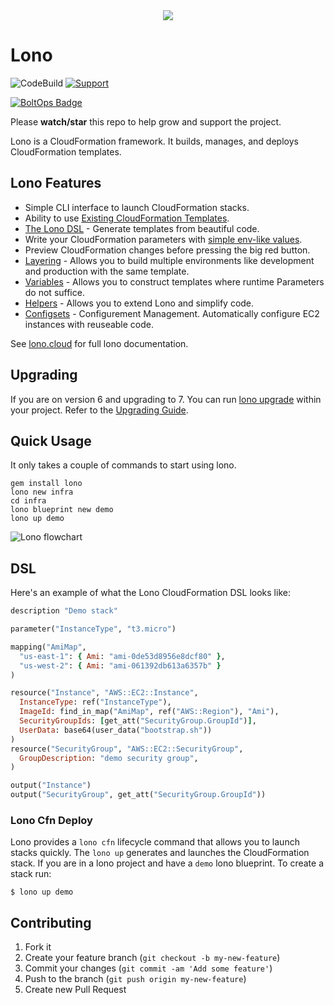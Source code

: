 <div align="center">
  <img src="https://lono.cloud/img/logos/lono-logo-small.png" />
</div>

# Lono

![CodeBuild](https://codebuild.us-west-2.amazonaws.com/badges?uuid=eyJlbmNyeXB0ZWREYXRhIjoiYTloZ3dBZkZTYnlTaU1ZZTMvenROM1dmY2lDZzE0MDRVZ2d6NXdqb2JmSXNrQ3pkVGpKRTJMMnhTNDlOYUNOUlZZUmR6TktGcXRWMVFoYzhrSXFZWVZNPSIsIml2UGFyYW1ldGVyU3BlYyI6IkkrSGlFcTBWUjMzbk5xVGYiLCJtYXRlcmlhbFNldFNlcmlhbCI6MX0%3D&branch=master)
[![Support](https://img.shields.io/badge/get-support-blue.svg)](https://boltops.com?utm_source=badge&utm_medium=badge&utm_campaign=lono)

[![BoltOps Badge](https://img.boltops.com/boltops/badges/boltops-badge.png)](https://www.boltops.com)

Please **watch/star** this repo to help grow and support the project.

Lono is a CloudFormation framework. It builds, manages, and deploys CloudFormation templates.

## Lono Features

* Simple CLI interface to launch CloudFormation stacks.
* Ability to use [Existing CloudFormation Templates](https://lono.cloud/docs/existing-templates/).
* [The Lono DSL](https://lono.cloud/docs/dsl/) - Generate templates from beautiful code.
* Write your CloudFormation parameters with [simple env-like values](https://lono.cloud/docs/config/params/).
* Preview CloudFormation changes before pressing the big red button.
* [Layering](https://lono.cloud/docs/core/layering/) - Allows you to build multiple environments like development and production with the same template.
* [Variables](https://lono.cloud/docs/layering/variables/) - Allows you to construct templates where runtime Parameters do not suffice.
* [Helpers](https://lono.cloud/docs/core/helpers/) - Allows you to extend Lono and simplify code.
* [Configsets](https://lono.cloud/docs/configsets/) - Configurement Management. Automatically configure EC2 instances with reuseable code.

See [lono.cloud](http://lono.cloud) for full lono documentation.

## Upgrading

If you are on version 6 and upgrading to 7.  You can run [lono upgrade](https://lono.cloud/reference/lono-upgrade/) within your project. Refer to the [Upgrading Guide](https://lono.cloud/docs/extras/upgrading/).

## Quick Usage

It only takes a couple of commands to start using lono.

    gem install lono
    lono new infra
    cd infra
    lono blueprint new demo
    lono up demo

![Lono flowchart](https://lono.cloud/img/tutorial/lono-flowchart.png "Lono flowchart")

## DSL

Here's an example of what the Lono CloudFormation DSL looks like:

```ruby
description "Demo stack"

parameter("InstanceType", "t3.micro")

mapping("AmiMap",
  "us-east-1": { Ami: "ami-0de53d8956e8dcf80" },
  "us-west-2": { Ami: "ami-061392db613a6357b" }
)

resource("Instance", "AWS::EC2::Instance",
  InstanceType: ref("InstanceType"),
  ImageId: find_in_map("AmiMap", ref("AWS::Region"), "Ami"),
  SecurityGroupIds: [get_att("SecurityGroup.GroupId")],
  UserData: base64(user_data("bootstrap.sh"))
)
resource("SecurityGroup", "AWS::EC2::SecurityGroup",
  GroupDescription: "demo security group",
)

output("Instance")
output("SecurityGroup", get_att("SecurityGroup.GroupId"))
```

### Lono Cfn Deploy

Lono provides a `lono cfn` lifecycle command that allows you to launch stacks quickly.  The `lono up` generates and launches the CloudFormation stack.  If you are in a lono project and have a `demo` lono blueprint.  To create a stack run:

    $ lono up demo

## Contributing

1. Fork it
2. Create your feature branch (`git checkout -b my-new-feature`)
3. Commit your changes (`git commit -am 'Add some feature'`)
4. Push to the branch (`git push origin my-new-feature`)
5. Create new Pull Request
